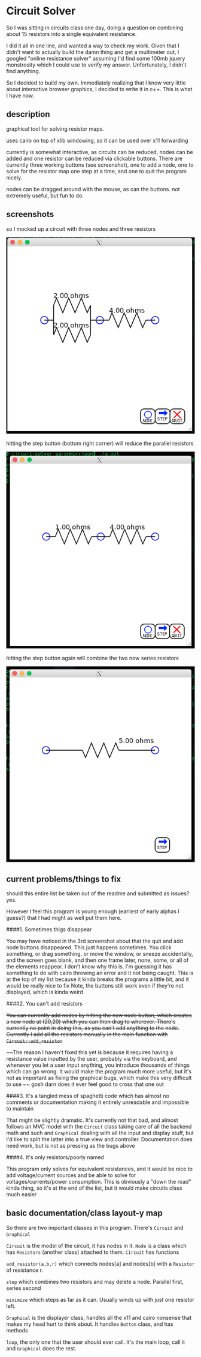 Circuit Solver
==============

So I was sitting in circuits class one day, doing a question on combining about 15 resistors into a single equivalent resistance.

I did it all in one line, and wanted a way to check my work. Given that I didn't want to actually build the damn thing and get a multimeter out, I googled "online resistance solver" assuming I'd find some 100mb jquery monstrosity which I could use to verify my answer. Unfortunately, I didn't find anything.

So I decided to build my own. Immediately realizing that I know very little about interactive browser graphics, I decided to write it in c++. This is what I have now.

description
-----------
graphical tool for solving resistor maps.

uses cairo on top of xlib windowing, so it can be used over x11 forwarding

currently is somewhat interactive, as circuits can be reduced, nodes can be added and one resistor can be reduced via clickable buttons. There are currently three working buttons (see screenshot), one to add a node, one to solve for the resistor map one step at a time, and one to quit the program nicely.

nodes can be dragged around with the mouse, as can the buttons. not extremely useful, but fun to do.

screenshots
-----------
so I mocked up a circuit with three nodes and three resistors

![alt text](./screenshots/oct_14_2016/step_demo_1.png "step demo 1")

hitting the step button (bottom right corner) will reduce the parallel resistors

![alt text](./screenshots/oct_14_2016/step_demo_2.png "step demo 2")

hitting the step button again will combine the two now series resistors

![alt text](./screenshots/oct_14_2016/step_demo_3.png "step demo 3")


current problems/things to fix
------------------------------

should this entire list be taken out of the readme and submitted as issues? yes.

However I feel this program is young enough (earliest of early alphas I guess?) that I had might as well put them here.

####1. Sometimes thigs disappear

   You may have noticed in the 3rd screenshot about that the quit and add node buttons disappeared. This just happens sometimes. You click something, or drag something, or move the window, or sneeze accidentally, and the screen goes blank, and then one frame later, none, some, or all of the elements reappear.
  I don't know why this is. I'm guessing it has something to do with cairo throwing an error and it not being caught. This is at the top of my list because it kinda breaks the programs a little bit, and it would be really nice to fix
  Note, the buttons still work even if they're not displayed, which is kinda weird

####2. You can't add resistors

  ~~You can currently add nodes by hitting the new node button, which creates a new node at (20,20) which you can then drag to wherever. There's currently no point in doing this, as you can't add anything to the node. Currently I add all the resistors manually in the main function with `Circuit::add_resistor`~~

  ~~The reason I haven't fixed this yet is because it requires having a resistance value inputted by the user, probably via the keyboard, and whenever you let a user input anything, you introduce thousands of things which can go wrong. It would make the program much more useful, but it's not as important as fixing the graphical bugs, which make this very difficult to use ~~ gosh darn does it ever feel good to cross that one out

####3. It's a tangled mess of spaghetti code which has almost no comments or documentation making it entirely unreadable and impossible to maintain

   That might be slightly dramatic. It's currently not that bad, and almost follows an MVC model with the `Circuit` class taking care of all the backend math and such and `Graphical` dealing with all the input and display stuff, but I'd like to split the latter into a true view and controller. Documentation does need work, but is not as pressing as the bugs above

####4. It's only resistors/poorly named

   This program only solves for equivalent resistances, and it would be nice to add voltage/current sources and be able to solve for voltages/currents/power consumption. This is obviously a "down the road" kinda thing, so it's at the end of the list, but it would make circuits class much easier


basic documentation/class layout-y map
--------------------------------------

So there are two important classes in this program. There's `Circuit` and `Graphical`

`Circuit` is the model of the circuit, it has nodes in it. `Node` is a class which has `Resistors` (another class) attached to them. `Circuit` has functions 

   `add_resistor(a,b,r)` which connects nodes[a] and nodes[b] with a `Resistor` of resistance r.

   `step` which combines two resistors and may delete a node. Parallel first, series second

   `minimize` which steps as far as it can. Usually winds up with just one resistor left.

`Graphical` is the displayer class, handles all the x11 and cairo nonsense that makes my head hurt to think about. It handles `Button` class, and has methods

  `loop`, the only one that the user should ever call. It's the main loop, call it and `Graphical` does the rest.
